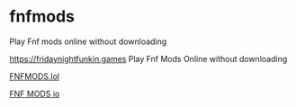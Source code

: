 # fnfmods
Play Fnf mods online without downloading

https://fridaynightfunkin.games Play Fnf Mods Online without downloading

<a href="https://fnfmods.lol">FNFMODS.lol</a>

<a href="https://fnf-mods.io">FNF MODS io</a>
